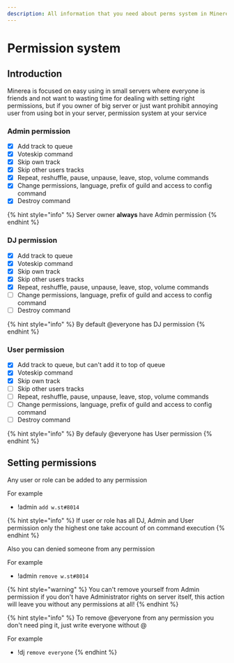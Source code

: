 ```yaml
---
description: All information that you need about perms system in Minerea
---
```


# Permission system

## Introduction

Minerea is focused on easy using in small servers where everyone is friends and not want to wasting time for dealing with setting right permissions, but if you owner of big server or just want prohibit annoying user from using bot in your server, permission system at your service

### Admin permission

* [x] Add track to queue
* [x] Voteskip command
* [x] Skip own track
* [x] Skip other users tracks
* [x] Repeat, reshuffle, pause, unpause, leave, stop, volume commands
* [x] Change permissions, language, prefix of guild and access to config command
* [x] Destroy command

{% hint style="info" %}
Server owner **always** have Admin permission
{% endhint %}

### DJ permission

* [x] Add track to queue
* [x] Voteskip command
* [x] Skip own track
* [x] Skip other users tracks
* [x] Repeat, reshuffle, pause, unpause, leave, stop, volume commands
* [ ] Change permissions, language, prefix of guild and access to config command
* [ ] Destroy command

{% hint style="info" %}
By default @everyone has DJ permission
{% endhint %}

### User permission

* [x] Add track to queue, but can't add it to top of queue
* [x] Voteskip command
* [x] Skip own track
* [ ] Skip other users tracks
* [ ] Repeat, reshuffle, pause, unpause, leave, stop, volume commands
* [ ] Change permissions, language, prefix of guild and access to config command
* [ ] Destroy command

{% hint style="info" %}
By defauly @everyone has User permission
{% endhint %}

## Setting permissions

Any user or role can be added to any permission

For example

* !admin `add w.st#8014`

{% hint style="info" %}
If user or role has all DJ, Admin and User permission only the highest one take account of on command execution
{% endhint %}

Also you can denied someone from any permission

For example

* !admin `remove w.st#8014`

{% hint style="warning" %}
You can't remove yourself from Admin permission if you don't have Administrator rights on server itself, this action will leave you without any permissions at all!
{% endhint %}

{% hint style="info" %}
To remove @everyone from any permission you don't need ping it, just write everyone without @

  
For example 

* !dj `remove everyone`
{% endhint %}

